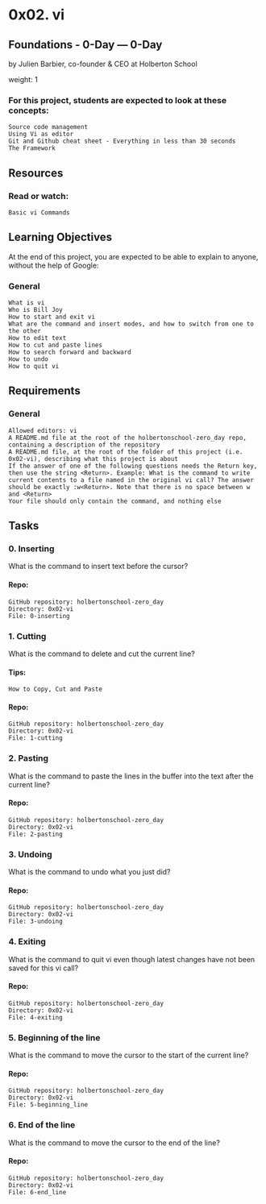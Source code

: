 # 0x02. vi

## Foundations - 0-Day ― 0-Day

by Julien Barbier, co-founder & CEO at Holberton School

weight: 1

### For this project, students are expected to look at these concepts:

    Source code management
    Using Vi as editor
    Git and Github cheat sheet - Everything in less than 30 seconds
    The Framework

## Resources

### Read or watch:

    Basic vi Commands

## Learning Objectives

At the end of this project, you are expected to be able to explain to anyone, without the help of Google:
### General

    What is vi
    Who is Bill Joy
    How to start and exit vi
    What are the command and insert modes, and how to switch from one to the other
    How to edit text
    How to cut and paste lines
    How to search forward and backward
    How to undo
    How to quit vi

## Requirements
### General

    Allowed editors: vi
    A README.md file at the root of the holbertonschool-zero_day repo, containing a description of the repository
    A README.md file, at the root of the folder of this project (i.e. 0x02-vi), describing what this project is about
    If the answer of one of the following questions needs the Return key, then use the string <Return>. Example: What is the command to write current contents to a file named in the original vi call? The answer should be exactly :w<Return>. Note that there is no space between w and <Return>
    Your file should only contain the command, and nothing else


## Tasks

### 0. Inserting

What is the command to insert text before the cursor?

#### Repo:

    GitHub repository: holbertonschool-zero_day
    Directory: 0x02-vi
    File: 0-inserting


### 1. Cutting

What is the command to delete and cut the current line?

#### Tips:

    How to Copy, Cut and Paste

#### Repo:

    GitHub repository: holbertonschool-zero_day
    Directory: 0x02-vi
    File: 1-cutting


### 2. Pasting

What is the command to paste the lines in the buffer into the text after the current line?

#### Repo:

    GitHub repository: holbertonschool-zero_day
    Directory: 0x02-vi
    File: 2-pasting


### 3. Undoing

What is the command to undo what you just did?

#### Repo:

    GitHub repository: holbertonschool-zero_day
    Directory: 0x02-vi
    File: 3-undoing


### 4. Exiting

What is the command to quit vi even though latest changes have not been saved for this vi call?

#### Repo:

    GitHub repository: holbertonschool-zero_day
    Directory: 0x02-vi
    File: 4-exiting


### 5. Beginning of the line

What is the command to move the cursor to the start of the current line?

#### Repo:

    GitHub repository: holbertonschool-zero_day
    Directory: 0x02-vi
    File: 5-beginning_line


### 6. End of the line

What is the command to move the cursor to the end of the line?

#### Repo:

    GitHub repository: holbertonschool-zero_day
    Directory: 0x02-vi
    File: 6-end_line
